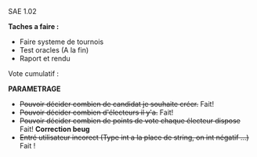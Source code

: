 SAE 1.02


**Taches a faire :**
- Faire systeme de tournois
- Test oracles (A la fin)
- Raport et rendu




Vote cumulatif : 

**PARAMETRAGE**
-  ~~Pouvoir décider combien de candidat je souhaite créer.~~ Fait!
- ~~Pouvoir décider combien d'électeurs il y'a.~~ Fait!
- ~~Pouvoir décider combien de points de vote chaque électeur dispose~~ Fait!
**Correction beug**
- ~~Entré utilisateur incorect (Type int a la place de string, on int négatif ...)~~ Fait !
